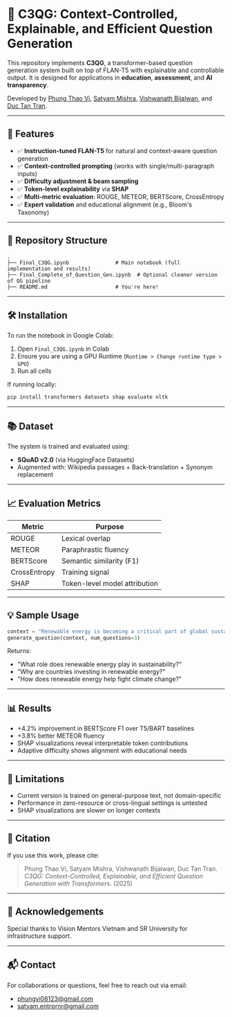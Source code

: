 
# 🧠 C3QG: Context-Controlled, Explainable, and Efficient Question Generation

This repository implements **C3QG**, a transformer-based question generation system built on top of FLAN-T5 with explainable and controllable output. It is designed for applications in **education**, **assessment**, and **AI transparency**.

Developed by [Phung Thao Vi](mailto:phungvi08123@gmail.com), [Satyam Mishra](mailto:satyam.entrprnr@gmail.com), [Vishwanath Bijalwan](mailto:vishwanath.bijalwan@gmail.com), and [Duc Tan Tran](mailto:tan.tranduc@phenikaa-uni.edu.vn).

---

## 🚀 Features

- ✅ **Instruction-tuned FLAN-T5** for natural and context-aware question generation
- ✅ **Context-controlled prompting** (works with single/multi-paragraph inputs)
- ✅ **Difficulty adjustment & beam sampling**
- ✅ **Token-level explainability** via **SHAP**
- ✅ **Multi-metric evaluation**: ROUGE, METEOR, BERTScore, CrossEntropy
- ✅ **Expert validation** and educational alignment (e.g., Bloom's Taxonomy)

---

## 📂 Repository Structure

```
.
├── Final_C3QG.ipynb               # Main notebook (full implementation and results)
├── Final_Complete_of_Question_Gen.ipynb  # Optional cleaner version of QG pipeline
├── README.md                      # You're here!
```

---

## 🛠️ Installation

To run the notebook in Google Colab:

1. Open `Final_C3QG.ipynb` in Colab
2. Ensure you are using a GPU Runtime (`Runtime > Change runtime type > GPU`)
3. Run all cells

If running locally:

```bash
pip install transformers datasets shap evaluate nltk
```

---

## 📚 Dataset

The system is trained and evaluated using:

- **SQuAD v2.0** (via HuggingFace Datasets)
- Augmented with: Wikipedia passages + Back-translation + Synonym replacement

---

## 📈 Evaluation Metrics

| Metric      | Purpose                        |
|-------------|--------------------------------|
| ROUGE       | Lexical overlap                |
| METEOR      | Paraphrastic fluency           |
| BERTScore   | Semantic similarity (F1)       |
| CrossEntropy| Training signal                |
| SHAP        | Token-level model attribution  |

---

## 💡 Sample Usage

```python
context = "Renewable energy is becoming a critical part of global sustainability efforts."
generate_question(context, num_questions=3)
```

Returns:
- "What role does renewable energy play in sustainability?"
- "Why are countries investing in renewable energy?"
- "How does renewable energy help fight climate change?"

---

## 📊 Results

- +4.2% improvement in BERTScore F1 over T5/BART baselines
- +3.8% better METEOR fluency
- SHAP visualizations reveal interpretable token contributions
- Adaptive difficulty shows alignment with educational needs

---

## 📌 Limitations

- Current version is trained on general-purpose text, not domain-specific
- Performance in zero-resource or cross-lingual settings is untested
- SHAP visualizations are slower on longer contexts

---

## 📄 Citation

If you use this work, please cite:

> Phung Thao Vi, Satyam Mishra, Vishwanath Bijalwan, Duc Tan Tran.  
> *C3QG: Context-Controlled, Explainable, and Efficient Question Generation with Transformers*. (2025)

---

## 🤝 Acknowledgements

Special thanks to Vision Mentors Vietnam and SR University for infrastructure support.

---

## 📬 Contact

For collaborations or questions, feel free to reach out via email:
- [phungvi08123@gmail.com](mailto:phungvi08123@gmail.com)
- [satyam.entrprnr@gmail.com](mailto:satyam.entrprnr@gmail.com)
